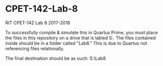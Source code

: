 # CPET-142-Lab-8
RIT CPET-142 Lab 8 2017-2018

To successfully compile & simulate this in Quartus Prime, you must place the files in this 
repository on a drive that is labled S:. The files contained inside should be in a folder
called "Lab8." This is due to Quartus not referencing files relationally.

The final destination should be as such: S:\Lab8
